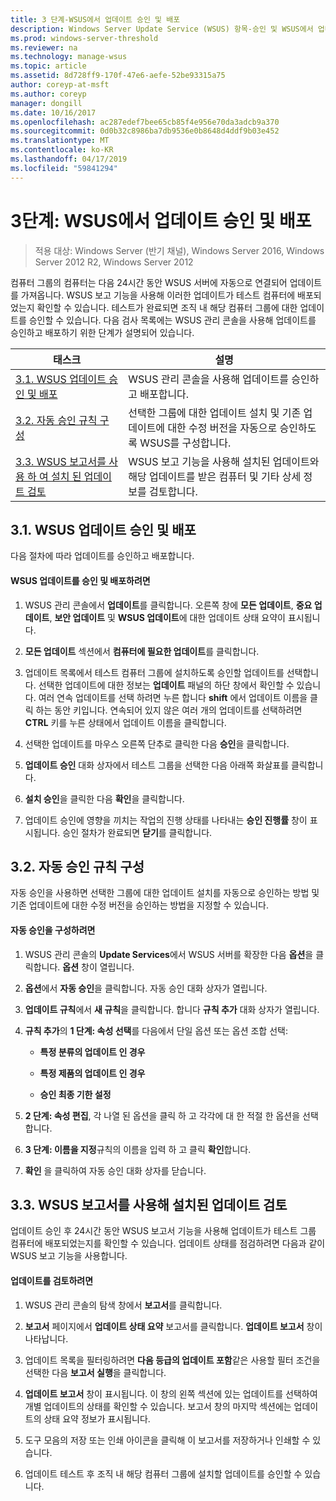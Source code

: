 ```yaml
---
title: 3 단계-WSUS에서 업데이트 승인 및 배포
description: Windows Server Update Service (WSUS) 항목-승인 및 WSUS에서 업데이트 배포는 WSUS를 배포 하기 위한 4 단계 프로세스의 3 단계
ms.prod: windows-server-threshold
ms.reviewer: na
ms.technology: manage-wsus
ms.topic: article
ms.assetid: 8d728ff9-170f-47e6-aefe-52be93315a75
author: coreyp-at-msft
ms.author: coreyp
manager: dongill
ms.date: 10/16/2017
ms.openlocfilehash: ac287edef7bee65cb85f4e956e70da3adcb9a370
ms.sourcegitcommit: 0d0b32c8986ba7db9536e0b8648d4ddf9b03e452
ms.translationtype: MT
ms.contentlocale: ko-KR
ms.lasthandoff: 04/17/2019
ms.locfileid: "59841294"
---
```

# <a name="step-3-approve-and-deploy-updates-in-wsus"></a>3단계: WSUS에서 업데이트 승인 및 배포

>적용 대상: Windows Server (반기 채널), Windows Server 2016, Windows Server 2012 R2, Windows Server 2012

컴퓨터 그룹의 컴퓨터는 다음 24시간 동안 WSUS 서버에 자동으로 연결되어 업데이트를 가져옵니다. WSUS 보고 기능을 사용해 이러한 업데이트가 테스트 컴퓨터에 배포되었는지 확인할 수 있습니다. 테스트가 완료되면 조직 내 해당 컴퓨터 그룹에 대한 업데이트를 승인할 수 있습니다. 다음 검사 목록에는 WSUS 관리 콘솔을 사용해 업데이트를 승인하고 배포하기 위한 단계가 설명되어 있습니다.

|태스크|설명|
|----|--------|
|[3.1. WSUS 업데이트 승인 및 배포](3-approve-and-deploy-updates-in-wsus.md#BKM_3.1.)|WSUS 관리 콘솔을 사용해 업데이트를 승인하고 배포합니다.|
|[3.2. 자동 승인 규칙 구성](3-approve-and-deploy-updates-in-wsus.md#BKM_3.2.a.)|선택한 그룹에 대한 업데이트 설치 및 기존 업데이트에 대한 수정 버전을 자동으로 승인하도록 WSUS를 구성합니다.|
|[3.3. WSUS 보고서를 사용 하 여 설치 된 업데이트 검토](3-approve-and-deploy-updates-in-wsus.md#BKM_3.3.)|WSUS 보고 기능을 사용해 설치된 업데이트와 해당 업데이트를 받은 컴퓨터 및 기타 상세 정보를 검토합니다.|

## <a name="BKM_3.1."></a>3.1. WSUS 업데이트 승인 및 배포
다음 절차에 따라 업데이트를 승인하고 배포합니다.

#### <a name="to-approve-and-deploy-wsus-updates"></a>WSUS 업데이트를 승인 및 배포하려면

1.  WSUS 관리 콘솔에서 **업데이트**를 클릭합니다. 오른쪽 창에 **모든 업데이트**, **중요 업데이트**, **보안 업데이트** 및 **WSUS 업데이트**에 대한 업데이트 상태 요약이 표시됩니다.

2.  **모든 업데이트** 섹션에서 **컴퓨터에 필요한 업데이트**를 클릭합니다.

3.  업데이트 목록에서 테스트 컴퓨터 그룹에 설치하도록 승인할 업데이트를 선택합니다. 선택한 업데이트에 대한 정보는 **업데이트** 패널의 하단 창에서 확인할 수 있습니다. 여러 연속 업데이트를 선택 하려면 누른 합니다 **shift** 에서 업데이트 이름을 클릭 하는 동안 키입니다. 연속되어 있지 않은 여러 개의 업데이트를 선택하려면 **CTRL** 키를 누른 상태에서 업데이트 이름을 클릭합니다.

4.  선택한 업데이트를 마우스 오른쪽 단추로 클릭한 다음 **승인**을 클릭합니다.

5.  **업데이트 승인** 대화 상자에서 테스트 그룹을 선택한 다음 아래쪽 화살표를 클릭합니다.

6.  **설치 승인**을 클릭한 다음 **확인**을 클릭합니다.

7.  업데이트 승인에 영향을 끼치는 작업의 진행 상태를 나타내는 **승인 진행률** 창이 표시됩니다. 승인 절차가 완료되면 **닫기**를 클릭합니다.

## <a name="BKM_3.2.a."></a>3.2. 자동 승인 규칙 구성
자동 승인을 사용하면 선택한 그룹에 대한 업데이트 설치를 자동으로 승인하는 방법 및 기존 업데이트에 대한 수정 버전을 승인하는 방법을 지정할 수 있습니다.

#### <a name="to-configure-automatic-approvals"></a>자동 승인을 구성하려면

1.  WSUS 관리 콘솔의 **Update Services**에서 WSUS 서버를 확장한 다음 **옵션**을 클릭합니다. **옵션** 창이 열립니다.

2.  **옵션**에서 **자동 승인**을 클릭합니다. 자동 승인 대화 상자가 열립니다.

3.  **업데이트 규칙**에서 **새 규칙**을 클릭합니다. 합니다 **규칙 추가** 대화 상자가 열립니다.

4.  **규칙 추가**의 **1 단계: 속성 선택**를 다음에서 단일 옵션 또는 옵션 조합 선택:

    -   **특정 분류의 업데이트 인 경우**

    -   **특정 제품의 업데이트 인 경우**

    -   **승인 최종 기한 설정**

5.  **2 단계: 속성 편집**, 각 나열 된 옵션을 클릭 하 고 각각에 대 한 적절 한 옵션을 선택 합니다.

6.  **3 단계: 이름을 지정**규칙의 이름을 입력 하 고 클릭 **확인**합니다.

7.  **확인** 을 클릭하여 자동 승인 대화 상자를 닫습니다.

## <a name="BKM_3.3."></a>3.3. WSUS 보고서를 사용해 설치된 업데이트 검토
업데이트 승인 후 24시간 동안 WSUS 보고서 기능을 사용해 업데이트가 테스트 그룹 컴퓨터에 배포되었는지를 확인할 수 있습니다. 업데이트 상태를 점검하려면 다음과 같이 WSUS 보고 기능을 사용합니다.

#### <a name="to-review-updates"></a>업데이트를 검토하려면

1.  WSUS 관리 콘솔의 탐색 창에서 **보고서**를 클릭합니다.

2.  **보고서** 페이지에서 **업데이트 상태 요약** 보고서를 클릭합니다. **업데이트 보고서** 창이 나타납니다.

3.  업데이트 목록을 필터링하려면 **다음 등급의 업데이트 포함**같은 사용할 필터 조건을 선택한 다음 **보고서 실행**을 클릭합니다.

4.  **업데이트 보고서** 창이 표시됩니다. 이 창의 왼쪽 섹션에 있는 업데이트를 선택하여 개별 업데이트의 상태를 확인할 수 있습니다. 보고서 창의 마지막 섹션에는 업데이트의 상태 요약 정보가 표시됩니다.

5.  도구 모음의 저장 또는 인쇄 아이콘을 클릭해 이 보고서를 저장하거나 인쇄할 수 있습니다.

6.  업데이트 테스트 후 조직 내 해당 컴퓨터 그룹에 설치할 업데이트를 승인할 수 있습니다.
